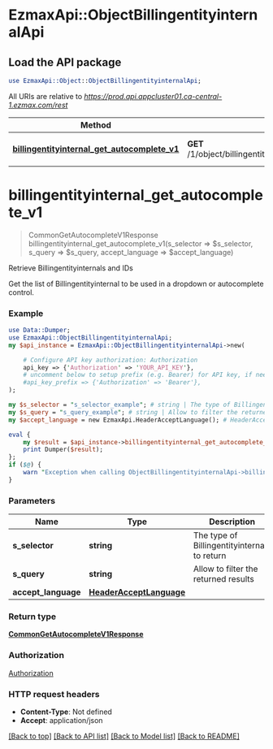 # EzmaxApi::ObjectBillingentityinternalApi

## Load the API package
```perl
use EzmaxApi::Object::ObjectBillingentityinternalApi;
```

All URIs are relative to *https://prod.api.appcluster01.ca-central-1.ezmax.com/rest*

Method | HTTP request | Description
------------- | ------------- | -------------
[**billingentityinternal_get_autocomplete_v1**](ObjectBillingentityinternalApi.md#billingentityinternal_get_autocomplete_v1) | **GET** /1/object/billingentityinternal/getAutocomplete/{sSelector} | Retrieve Billingentityinternals and IDs


# **billingentityinternal_get_autocomplete_v1**
> CommonGetAutocompleteV1Response billingentityinternal_get_autocomplete_v1(s_selector => $s_selector, s_query => $s_query, accept_language => $accept_language)

Retrieve Billingentityinternals and IDs

Get the list of Billingentityinternal to be used in a dropdown or autocomplete control.

### Example
```perl
use Data::Dumper;
use EzmaxApi::ObjectBillingentityinternalApi;
my $api_instance = EzmaxApi::ObjectBillingentityinternalApi->new(

    # Configure API key authorization: Authorization
    api_key => {'Authorization' => 'YOUR_API_KEY'},
    # uncomment below to setup prefix (e.g. Bearer) for API key, if needed
    #api_key_prefix => {'Authorization' => 'Bearer'},
);

my $s_selector = "s_selector_example"; # string | The type of Billingentityinternals to return
my $s_query = "s_query_example"; # string | Allow to filter the returned results
my $accept_language = new EzmaxApi.HeaderAcceptLanguage(); # HeaderAcceptLanguage | 

eval {
    my $result = $api_instance->billingentityinternal_get_autocomplete_v1(s_selector => $s_selector, s_query => $s_query, accept_language => $accept_language);
    print Dumper($result);
};
if ($@) {
    warn "Exception when calling ObjectBillingentityinternalApi->billingentityinternal_get_autocomplete_v1: $@\n";
}
```

### Parameters

Name | Type | Description  | Notes
------------- | ------------- | ------------- | -------------
 **s_selector** | **string**| The type of Billingentityinternals to return | 
 **s_query** | **string**| Allow to filter the returned results | [optional] 
 **accept_language** | [**HeaderAcceptLanguage**](.md)|  | [optional] 

### Return type

[**CommonGetAutocompleteV1Response**](CommonGetAutocompleteV1Response.md)

### Authorization

[Authorization](../README.md#Authorization)

### HTTP request headers

 - **Content-Type**: Not defined
 - **Accept**: application/json

[[Back to top]](#) [[Back to API list]](../README.md#documentation-for-api-endpoints) [[Back to Model list]](../README.md#documentation-for-models) [[Back to README]](../README.md)

